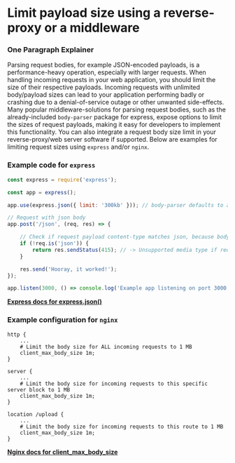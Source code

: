 # Limit payload size using a reverse-proxy or a middleware

### One Paragraph Explainer

Parsing request bodies, for example JSON-encoded payloads, is a performance-heavy operation, especially with larger requests.
When handling incoming requests in your web application, you should limit the size of their respective payloads. Incoming requests with
unlimited body/payload sizes can lead to your application performing badly or crashing due to a denial-of-service outage or other unwanted side-effects.
Many popular middleware-solutions for parsing request bodies, such as the already-included `body-parser` package for express, expose
options to limit the sizes of request payloads, making it easy for developers to implement this functionality. You can also
integrate a request body size limit in your reverse-proxy/web server software if supported. Below are examples for limiting request sizes using
`express` and/or `nginx`.

### Example code for `express`

```javascript
const express = require('express');

const app = express();

app.use(express.json({ limit: '300kb' })); // body-parser defaults to a body size limit of 100kb

// Request with json body
app.post('/json', (req, res) => {

    // Check if request payload content-type matches json, because body-parser does not check for content types
    if (!req.is('json')) {
        return res.sendStatus(415); // -> Unsupported media type if request doesn't have JSON body
    }

    res.send('Hooray, it worked!');
});

app.listen(3000, () => console.log('Example app listening on port 3000!'));
```

[**Express docs for express.json()**](http://expressjs.com/en/4x/api.html#express.json)

### Example configuration for `nginx`

```
http {
    ...
    # Limit the body size for ALL incoming requests to 1 MB
    client_max_body_size 1m;
}

server {
    ...
    # Limit the body size for incoming requests to this specific server block to 1 MB
    client_max_body_size 1m;
}

location /upload {
    ...
    # Limit the body size for incoming requests to this route to 1 MB
    client_max_body_size 1m;
}
```

[**Nginx docs for client_max_body_size**](http://nginx.org/en/docs/http/ngx_http_core_module.html#client_max_body_size)